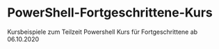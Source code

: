 # PowerShell-Fortgeschrittene-Kurs
Kursbeispiele zum Teilzeit Powershell Kurs für Fortgeschrittene ab 06.10.2020
